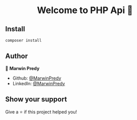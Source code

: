 <h1 align="center">Welcome to PHP Api 👋</h1>

## Install

```sh
composer install
```

## Author

👤 **Marwin Predy**

- Github: [@MarwinPredy](https://github.com/MarwinPredy)
- LinkedIn: [@MarwinPredy](https://linkedin.com/in/MarwinPredy)

## Show your support

Give a ⭐️ if this project helped you!
